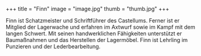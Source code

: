 +++
title = "Finn"
image = "image.jpg"
thumb = "thumb.jpg"
+++

 Finn ist Schatzmeister und Schriftführer des Castellums. Ferner ist er Mitglied der Lagerwache und erfahren im Axtwurf sowie im Kampf mit dem langen Schwert. Mit seinen handwerklichen Fähigkeiten unterstützt er Baumaßnahmen und das Herstellen der Lagermöbel. Finn ist Lehrling im Punzieren und der Lederbearbeitung.
